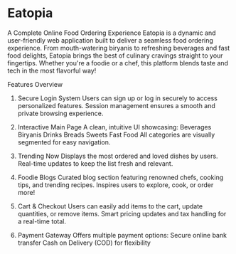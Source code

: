 # Eatopia
A Complete Online Food Ordering Experience
Eatopia is a dynamic and user-friendly web application built to deliver a seamless food ordering experience. From mouth-watering biryanis to refreshing beverages and fast food delights, Eatopia brings the best of culinary cravings straight to your fingertips. Whether you're a foodie or a chef, this platform blends taste and tech in the most flavorful way!


 Features Overview
 
1. Secure Login System
Users can sign up or log in securely to access personalized features.
Session management ensures a smooth and private browsing experience.

2. Interactive Main Page
A clean, intuitive UI showcasing:
Beverages
Biryanis
Drinks
Breads
Sweets
Fast Food
All categories are visually segmented for easy navigation.

3. Trending Now
Displays the most ordered and loved dishes by users.
Real-time updates to keep the list fresh and relevant.

4. Foodie Blogs
Curated blog section featuring renowned chefs, cooking tips, and trending recipes.
Inspires users to explore, cook, or order more!

5. Cart & Checkout
Users can easily add items to the cart, update quantities, or remove items.
Smart pricing updates and tax handling for a real-time total.

6. Payment Gateway
Offers multiple payment options:
Secure online bank transfer
Cash on Delivery (COD) for flexibility
